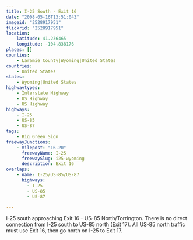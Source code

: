 ```yaml
---
title: I-25 South - Exit 16
date: "2008-05-16T13:51:04Z"
imageid: "2528917951"
flickrid: "2528917951"
location:
    latitude: 41.236465
    longitude: -104.838176
places: []
counties:
    - Laramie County|Wyoming|United States
countries:
    - United States
states:
    - Wyoming|United States
highwaytypes:
    - Interstate Highway
    - US Highway
    - US Highway
highways:
    - I-25
    - US-85
    - US-87
tags:
    - Big Green Sign
freewayJunctions:
    - milepost: "16.20"
      freewayName: I-25
      freewaySlug: i25-wyoming
      description: Exit 16
overlaps:
    - name: I-25/US-85/US-87
      highways:
        - I-25
        - US-85
        - US-87

---
```

I-25 south approaching Exit 16 - US-85 North/Torrington.  There is no direct connection from I-25 south to US-85 north (Exit 17).  All US-85 north traffic must use Exit 16, then go north on I-25 to Exit 17.